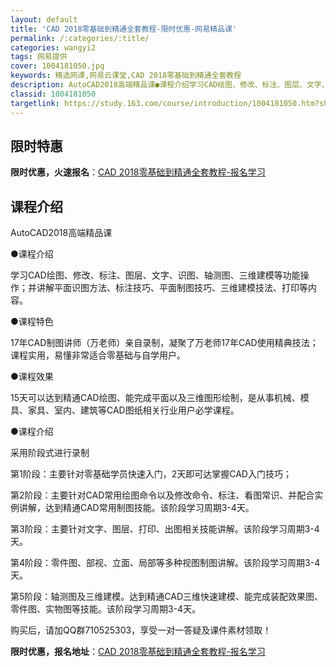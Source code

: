 ```yaml
---
layout: default
title: 'CAD 2018零基础到精通全套教程-限时优惠-网易精品课'
permalink: /:categories/:title/
categories: wangyi2
tags: 网易提供
cover: 1004181050.jpg
keywords: 精选网课,网易云课堂,CAD 2018零基础到精通全套教程
description: AutoCAD2018高端精品课●课程介绍学习CAD绘图、修改、标注、图层、文字、识图、轴测图、三维建模等功能操作；并讲
classid: 1004181050
targetlink: https://study.163.com/course/introduction/1004181050.htm?share=1&shareId=1025206652&utm_campaign=share&utm_medium=iphoneShare&utm_source=&utm_u=1025206652
---
```


## 限时特惠

**限时优惠，火速报名**：[CAD 2018零基础到精通全套教程-报名学习](https://study.163.com/course/introduction/1004181050.htm?share=1&shareId=1025206652&utm_campaign=share&utm_medium=iphoneShare&utm_source=&utm_u=1025206652)

## 课程介绍

AutoCAD2018高端精品课

●课程介绍

   学习CAD绘图、修改、标注、图层、文字、识图、轴测图、三维建模等功能操作；并讲解平面识图方法、标注技巧、平面制图技巧、三维建模技法、打印等内容。

●课程特色

   17年CAD制图讲师（万老师）亲自录制，凝聚了万老师17年CAD使用精典技法；课程实用，易懂非常适合零基础与自学用户。

●课程效果

   15天可以达到精通CAD绘图、能完成平面以及三维图形绘制，是从事机械、模具、家具、室内、建筑等CAD图纸相关行业用户必学课程。

●课程介绍

采用阶段式进行录制

第1阶段：主要针对零基础学员快速入门，2天即可达掌握CAD入门技巧；

第2阶段：主要针对CAD常用绘图命令以及修改命令、标注、看图常识、并配合实例讲解，达到精通CAD常用制图技能。该阶段学习周期3-4天。

第3阶段：主要针对文字、图层、打印、出图相关技能讲解。该阶段学习周期3-4天。

第4阶段：零件图、部视、立面、局部等多种视图制图讲解。该阶段学习周期3-4天。

第5阶段：轴测图及三维建模。达到精通CAD三维快速建模、能完成装配效果图、零件图、实物图等技能。该阶段学习周期3-4天。

购买后，请加QQ群710525303，享受一对一答疑及课件素材领取！

**限时优惠，报名地址**：[CAD 2018零基础到精通全套教程-报名学习](https://study.163.com/course/introduction/1004181050.htm?share=1&shareId=1025206652&utm_campaign=share&utm_medium=iphoneShare&utm_source=&utm_u=1025206652)

